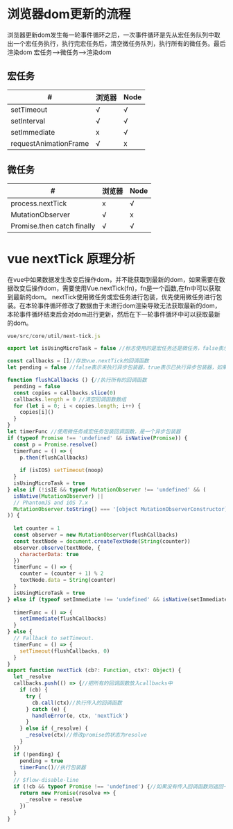 
# 浏览器dom更新的流程
浏览器更新dom发生每一轮事件循环之后，一次事件循环是先从宏任务队列中取出一个宏任务执行，执行完宏任务后，清空微任务队列，执行所有的微任务。最后渲染dom
宏任务-->微任务-->渲染dom
## 宏任务
| # | 浏览器 | Node |
| ------ | ------ | ------ |
| setTimeout | √ | √ |
| setInterval | √ | √ |
| setImmediate | x | √ |
| requestAnimationFrame |√ | x |

## 微任务
| # | 浏览器 | Node |
| ------ | ------ | ------ |
| process.nextTick | x | √ |
| MutationObserver | √ | x |
| Promise.then catch finally | √ | √ |
# vue nextTick 原理分析
在vue中如果数据发生改变后操作dom，并不能获取到最新的dom，如果需要在数据改变后操作dom，需要使用Vue.nextTick(fn)，fn是一个函数,在fn中可以获取到最新的dom。
nextTick使用微任务或宏任务进行包装，优先使用微任务进行包装。在本轮事件循环修改了数据由于未进行dom渲染导致无法获取最新的dom，本轮事件循环结束后会对dom进行更新，然后在下一轮事件循环中可以获取最新的dom。
``` javascript
vue/src/core/util/next-tick.js

export let isUsingMicroTask = false //标志使用的是宏任务还是微任务，false表示使用的是宏任务，true表示使用的是微任务。

const callbacks = []//存放vue.nextTick的回调函数
let pending = false //false表示未执行异步包装器，true表示已执行异步包装器，如果同一个tick中再次调用nextTick不会再次执行异步包装器，保证在一个异步包装器中执行所有的回调

function flushCallbacks () {//执行所有的回调函数
  pending = false
  const copies = callbacks.slice(0)
  callbacks.length = 0 //清空回调函数数组
  for (let i = 0; i < copies.length; i++) {
    copies[i]()
  }
}
let timerFunc //使用微任务或宏任务包装回调函数，是一个异步包装器
if (typeof Promise !== 'undefined' && isNative(Promise)) {
  const p = Promise.resolve()
  timerFunc = () => {
    p.then(flushCallbacks)
   
    if (isIOS) setTimeout(noop)
  }
  isUsingMicroTask = true
} else if (!isIE && typeof MutationObserver !== 'undefined' && (
  isNative(MutationObserver) ||
  // PhantomJS and iOS 7.x
  MutationObserver.toString() === '[object MutationObserverConstructor]'
)) {
  
  let counter = 1
  const observer = new MutationObserver(flushCallbacks)
  const textNode = document.createTextNode(String(counter))
  observer.observe(textNode, {
    characterData: true
  })
  timerFunc = () => {
    counter = (counter + 1) % 2
    textNode.data = String(counter)
  }
  isUsingMicroTask = true
} else if (typeof setImmediate !== 'undefined' && isNative(setImmediate)) {
 
  timerFunc = () => {
    setImmediate(flushCallbacks)
  }
} else {
  // Fallback to setTimeout.
  timerFunc = () => {
    setTimeout(flushCallbacks, 0)
  }
}
export function nextTick (cb?: Function, ctx?: Object) {
  let _resolve
  callbacks.push(() => {//把所有的回调函数放入callbacks中
    if (cb) {
      try {
        cb.call(ctx)//执行传入的回调函数
      } catch (e) {
        handleError(e, ctx, 'nextTick')
      }
    } else if (_resolve) {
      _resolve(ctx)//修改promise的状态为resolve
    }
  })
  if (!pending) {
    pending = true
    timerFunc()//执行包装器
  }
  // $flow-disable-line
  if (!cb && typeof Promise !== 'undefined') {//如果没有传入回调函数则返回一个promise
    return new Promise(resolve => {
      _resolve = resolve
    })
  }
}
```